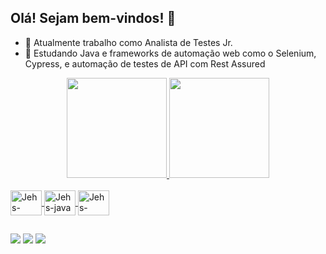 ## Olá! Sejam bem-vindos! 👋


- 🔭 Atualmente trabalho como Analista de Testes Jr.
- 🌱 Estudando Java e frameworks de automação web como o Selenium, Cypress, e automação de testes de API com Rest Assured

<!--
**jessicasbatista/jessicasbatista** is a ✨ _special_ ✨ repository because its `README.md` (this file) appears on your GitHub profile.

Here are some ideas to get you started:

- 🔭 I’m currently working on ...
- 🌱 I’m currently learning ...
- 👯 I’m looking to collaborate on ...
- 🤔 I’m looking for help with ...
- 💬 Ask me about ...
- 📫 How to reach me: ...
- 😄 Pronouns: ...
- ⚡ Fun fact: ...
-->

<div align="center">
  <a href="https://github.com/jessicasbatista">
  <img height="160em" src="https://github-readme-stats.vercel.app/api?username=jessicasbatista&show_icons=true&theme=discord_old_blurple&include_all_commits=true&count_private=true"/>
  <img height="160em" src="https://github-readme-stats.vercel.app/api/top-langs/?username=jessicasbatista&layout=compact&langs_count=7&theme=discord_old_blurple"/>
</div
    
<div style="display: inline_block"><br>
  <img align="center" alt="Jehs-selenium" height="40" width="50" src="https://cdn.jsdelivr.net/gh/devicons/devicon/icons/selenium/selenium-original.svg">
  <img align="center" alt="Jehs-java" height="40" width="50" src="https://cdn.jsdelivr.net/gh/devicons/devicon/icons/java/java-original.svg">
  <img align="center" alt="Jehs-cucumber" height="40" width="50" src="https://cdn.jsdelivr.net/gh/devicons/devicon/icons/cucumber/cucumber-plain.svg">
 </br>
</div>
  
##
 
<div> 
  <a href = "mailto:jes.santosb@gmail.com"><img src="https://img.shields.io/badge/Gmail-D14836?style=for-the-badge&logo=gmail&logoColor=white" target="_blank"></a>
  <a href="https://www.linkedin.com/in/jessica-batista/"><img src="https://img.shields.io/badge/LinkedIn-0077B5?style=for-the-badge&logo=linkedin&logoColor=white"></a> 
   <a href="https://api.whatsapp.com/send?phone=5547991473029" target="_blank"><img src="https://img.shields.io/badge/WhatsApp-25D366?style=for-the-badge&logo=whatsapp&logoColor=white"></a>
</div>
